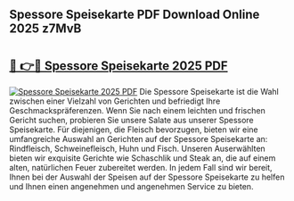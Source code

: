 ## Spessore Speisekarte PDF Download Online 2025 z7MvB

# <h2><a href="http://gc9m63.nevu.top/?p=Spessore+Speisekarte">🔗 👉🔴 Spessore Speisekarte 2025 PDF</a></h2>

[![Spessore Speisekarte 2025 PDF](https://i.imgur.com/dBaPXMq.png)](http://gc9m63.nevu.top/?p=Spessore+Speisekarte)
Die Spessore Speisekarte ist die Wahl zwischen einer Vielzahl von Gerichten und befriedigt Ihre Geschmackspräferenzen. Wenn Sie nach einem leichten und frischen Gericht suchen, probieren Sie unsere Salate aus unserer Spessore Speisekarte. Für diejenigen, die Fleisch bevorzugen, bieten wir eine umfangreiche Auswahl an Gerichten auf der Spessore Speisekarte an: Rindfleisch, Schweinefleisch, Huhn und Fisch. Unseren Auserwählten bieten wir exquisite Gerichte wie Schaschlik und Steak an, die auf einem alten, natürlichen Feuer zubereitet werden. In jedem Fall sind wir bereit, Ihnen bei der Auswahl der Speisen auf der Spessore Speisekarte zu helfen und Ihnen einen angenehmen und angenehmen Service zu bieten.
